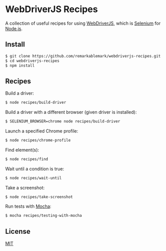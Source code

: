 # WebDriverJS Recipes

A collection of useful recipes for using [WebDriverJS](https://github.com/SeleniumHQ/selenium/wiki/WebDriverJs), which is [Selenium](http://www.seleniumhq.org) for [Node.js](https://nodejs.org).

## Install

```sh
$ git clone https://github.com/remarkablemark/webdriverjs-recipes.git
$ cd webdriverjs-recipes
$ npm install
```

## Recipes

Build a driver:

```sh
$ node recipes/build-driver
```

Build a driver with a different browser (given driver is installed):

```sh
$ SELENIUM_BROWSER=chrome node recipes/build-driver
```

Launch a specified Chrome profile:

```sh
$ node recipes/chrome-profile
```

Find element(s):

```sh
$ node recipes/find
```

Wait until a condition is true:

```sh
$ node recipes/wait-until
```

Take a screenshot:

```sh
$ node recipes/take-screenshot
```

Run tests with [Mocha](https://mochajs.org):

```sh
$ mocha recipes/testing-with-mocha
```

## License

[MIT](https://github.com/remarkablemark/webdriverjs-recipes/blob/master/LICENSE)
